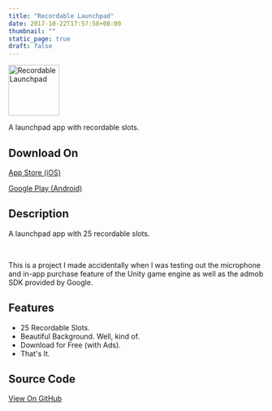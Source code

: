 ```yaml
---
title: "Recordable Launchpad"
date: 2017-10-22T17:57:58+08:00
thumbnail: ""
static_page: true
draft: false
---
```

<img src="/recordable-launchpad/icon.png" alt="Recordable Launchpad" width="100px" height="100px" />

A launchpad app with recordable slots.

## Download On
[App Store (iOS)](https://itunes.apple.com/us/app/recordable-launchpad/id1199340007)

[Google Play (Android)](https://play.google.com/store/apps/details?id=com.ShineRightStudio.Launchpad)

## Description
A launchpad app with 25 recordable slots.

<br />

This is a project I made accidentally when I was testing out the microphone and in-app purchase feature of the Unity game engine as well as the admob SDK provided by Google.

## Features
* 25 Recordable Slots.
* Beautiful Background. Well, kind of.
* Download for Free (with Ads).
* That's It.

## Source Code
[View On GitHub](https://github.com/casd82/recordable-launchpad)